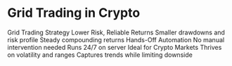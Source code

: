 # Grid Trading in Crypto

Grid Trading Strategy
Lower Risk, Reliable Returns
Smaller drawdowns and risk profile
Steady compounding returns
Hands-Off Automation
No manual intervention needed
Runs 24/7 on server
Ideal for Crypto Markets
Thrives on volatility and ranges
Captures trends while limiting downside
